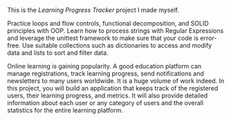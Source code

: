 This is the *Learning Progress Tracker* project I made myself.

Practice loops and flow controls, functional decomposition, and SOLID principles with OOP. Learn how to process strings with Regular Expressions and leverage the unittest framework to make sure that your code is error-free. Use suitable collections such as dictionaries to access and modify data and lists to sort and filter data.

Online learning is gaining popularity. A good education platform can manage registrations, track learning progress, send notifications and newsletters to many users worldwide. It is a huge volume of work indeed. In this project, you will build an application that keeps track of the registered users, their learning progress, and metrics. It will also provide detailed information about each user or any category of users and the overall statistics for the entire learning platform.
